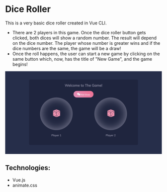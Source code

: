# Dice Roller

This is a very basic dice roller created in Vue CLI.

- There are 2 players in this game. Once the dice roller button gets clicked, both dices will show a random number. The result will depend on the dice number. The player whose number is greater wins and if the dice numbers are the same, the game will be a draw!
- Once the roll happens, the user can start a new game by clicking on the same button which, now, has the title of "New Game", and the game begins!

!["Game Image"](/dice-roller.png)

## Technologies:

- Vue.js
- animate.css
